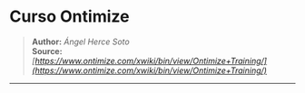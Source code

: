# Curso Ontimize

> **Author:** _Ángel Herce Soto_  
> **Source:** _[https://www.ontimize.com/xwiki/bin/view/Ontimize+Training/](https://www.ontimize.com/xwiki/bin/view/Ontimize+Training/)_

---